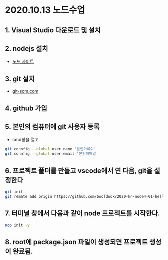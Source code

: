 # 2020.10.13 노드수업
## 1. Visual Studio 다운로드 및 설치
## 2. nodejs 설치
 - [노드 사이트](https://nodejs.org)
## 3. git 설치
- [git-scm.com](https://git-scm.com)
## 4. github 가입
## 5. 본인의 컴퓨터에 git 사용자 등록 
 - cmd창을 열고
 ~~~bash
 git connfig --global user.name '본인아이디'
 git connfig --global user.email '본인이메일'
 ~~~

 ## 6. 프로젝트 폴더를 만들고 vscode에서 연 다음, git을 설정한다
 ~~~bash
 git init
 git remate add origin https://github.com/booldook/2020-kn-node4-01-hello.git
 ~~~

 ## 7. 터미널 창에서 다음과 같이 node 프로젝트를 시작한다.
 ~~~ bash
 nop init -y
 ~~~
 ## 8. root에 package.json 파일이 생성되면 프로젝트 생성이 완료됨.

 



 